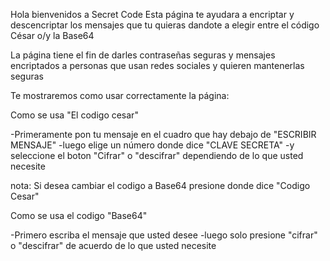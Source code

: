 Hola bienvenidos a Secret Code
Esta página te ayudara a encriptar y descencriptar los mensajes que tu quieras 
dandote a elegir entre el código César o/y la Base64

La página tiene el fin de darles contraseñas seguras y mensajes encriptados
a personas que usan redes sociales y quieren mantenerlas seguras

Te mostraremos como usar correctamente la página:

Como se usa "El codigo cesar"

-Primeramente pon tu mensaje en el cuadro que hay debajo de "ESCRIBIR MENSAJE" 
-luego elige un número donde dice "CLAVE SECRETA"
-y seleccione el boton "Cifrar" o "descifrar" dependiendo de lo que usted necesite

nota:
Si desea cambiar el codigo a Base64 presione donde dice "Codigo Cesar"

Como se usa el codigo "Base64"

-Primero escriba el mensaje que usted desee
-luego solo presione "cifrar" o "descifrar" de acuerdo de lo que usted necesite


